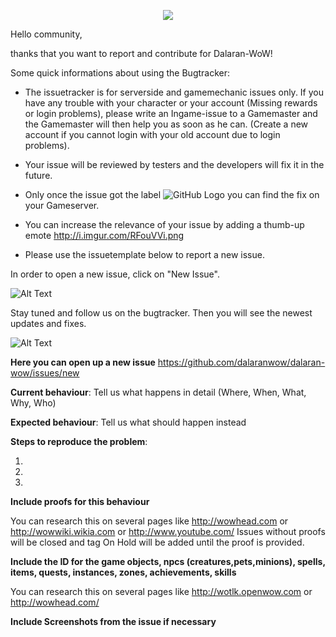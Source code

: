 <p align="center">
  <img src="http://i.imgur.com/eVJM860.jpg">
</p>

Hello community, 

thanks that you want to report and contribute for Dalaran-WoW!

Some quick informations about using the Bugtracker:

* The issuetracker is for serverside and gamemechanic issues only. If you have any trouble with your character or your account (Missing rewards or login problems), please write an Ingame-issue to a Gamemaster and the Gamemaster will then help you as soon as he can. (Create a new account if you cannot login with your old account due to login problems).

* Your issue will be reviewed by testers and the developers will fix it in the future.

* Only once the issue got the label ![GitHub Logo](http://i.imgur.com/TQviwND.png) you can find the fix on your Gameserver.

* You can increase the relevance of your issue by adding a thumb-up emote http://i.imgur.com/RFouVVi.png

* Please use the issuetemplate below to report a new issue.

In order to open a new issue, click on "New Issue".

![Alt Text](https://i.gyazo.com/822bb01fcf1b9f05bc5b1bac7c23c597.gif)

Stay tuned and follow us on the bugtracker. Then you will see the newest updates and fixes.

![Alt Text](https://i.gyazo.com/17ec7afde5c5cd82d6898525e1227816.gif)



**Here you can open up a new issue** https://github.com/dalaranwow/dalaran-wow/issues/new

**Current behaviour**: Tell us what happens in detail (Where, When, What, Why, Who)

**Expected behaviour**: Tell us what should happen instead

**Steps to reproduce the problem**:

1. 
2. 
3. 

**Include proofs for this behaviour**

You can research this on several pages like http://wowhead.com or http://wowwiki.wikia.com or http://www.youtube.com/
Issues without proofs will be closed and tag On Hold will be added until the proof is provided.

**Include the ID for the game objects, npcs (creatures,pets,minions), spells, items, quests, instances, zones, achievements, skills**

You can research this on several pages like http://wotlk.openwow.com or http://wowhead.com/

**Include Screenshots from the issue if necessary**
